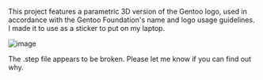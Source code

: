 This project features a parametric 3D version of the Gentoo logo, used in accordance with the Gentoo Foundation's name and logo usage guidelines. I made it to use as a sticker to put on my laptop.

![image](https://github.com/user-attachments/assets/39c7e76d-26a4-44f2-90e1-659e96241690)

The .step file appears to be broken. Please let me know if you can find out why.
